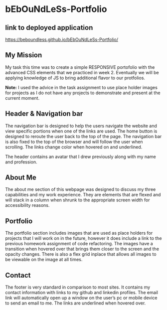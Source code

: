 # bEbOuNdLeSs-Portfolio 

## link to deployed application 

https://beboundless.github.io/bEbOuNdLeSs-Portfolio/

## My Mission

My task this time was to create a simple RESPONSIVE portofolio with the advanced CSS elements that we practiced in week 2. Eventually we will be applying knowledge of JS to bring additional flavor to our protfolios. 

**Note:** I used the advice in the task assignment to use place holder images for projects as I do not have any projects to demonstrate and present at the current moment. 

## Header & Navigation bar

The navigation bar is designed to help the users navigate the website and view specific portions when one of the links are used. The home button is designed to reroute the user back to the top of the page. The navigation bar is also fixed to the top of the browser and will follow the user when scrolling. The links change color when hovered on and underlined. 

The header contains an avatar that I drew previously along with my name and profession. 

<Insert image of nav bar>

## About Me
The about me section of this webpage was designed to discuss my three capabilities and my work experience. They are elements that are flexed and will stack in a column when shrunk to the appropriate screen width for accessibility reasons.

<insert image of before about me>

<insert image of after about me>

## Portfolio
The portfolio section includes images that are used as place holders for projects that I will work on in the future, however it does include a link to the previous homework assignment of code refactoring. The images have a transition when hovered over that brings them closer to the screen and the opacity changes. There is also a flex grid inplace that allows all images to be viewable on the image at all times. 

<insert image of before portfolio>
<insert image of after portfolio>

## Contact 
The footer is very standard in comparison to most sites. It contains my contact information with links to my github and linkedin profiles. The email link will automatically open up a window on the user’s pc or mobile device to send an email to me. The links are underlined when hovered over.

<insert image of footer>